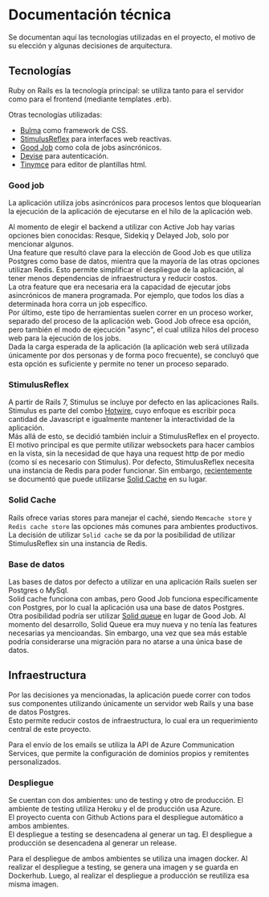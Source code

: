 # Documentación técnica

Se documentan aquí las tecnologías utilizadas en el proyecto, el motivo de su elección y algunas decisiones de arquitectura.

## Tecnologías

Ruby on Rails es la tecnología principal: se utiliza tanto para el servidor como para el frontend (mediante templates .erb).

Otras tecnologías utilizadas:

- [Bulma](https://github.com/jgthms/bulma) como framework de CSS.
- [StimulusReflex](https://github.com/stimulusreflex/stimulus_reflex) para interfaces web reactivas. 
- [Good Job](https://github.com/bensheldon/good_job) como cola de jobs asincrónicos.
- [Devise](https://github.com/heartcombo/devise) para autenticación.
- [Tinymce](https://github.com/spohlenz/tinymce-rails) para editor de plantillas html.

### Good job

La aplicación utiliza jobs asincrónicos para procesos lentos que bloquearían la ejecución de la aplicación de ejecutarse en el hilo de la aplicación web.

Al momento de elegir el backend a utilizar con Active Job hay varias opciones bien conocidas: Resque, Sidekiq y Delayed Job, solo por mencionar algunos.  
Una feature que resultó clave para la elección de Good Job es que utiliza Postgres como base de datos, mientra que la mayoría de las otras opciones utilizan Redis. Esto permite simplificar el despliegue de la aplicación, al tener menos dependencias de infraestructura y reducir costos.  
La otra feature que era necesaria era la capacidad de ejecutar jobs asincrónicos de manera programada. Por ejemplo, que todos los días a determinada hora corra un job específico.  
Por último, este tipo de herramientas suelen correr en un proceso worker, separado del proceso de la aplicación web. Good Job ofrece esa opción, pero también el modo de ejecución "async", el cual utiliza hilos del proceso web para la ejecución de los jobs.  
Dada la carga esperada de la aplicación (la aplicación web será utilizada únicamente por dos personas y de forma poco frecuente), se concluyó que esta opción es suficiente y permite no tener un proceso separado.

### StimulusReflex

A partir de Rails 7, Stimulus se incluye por defecto en las aplicaciones Rails. Stimulus es parte del combo [Hotwire](https://hotwired.dev/), cuyo enfoque es escribir poca cantidad de Javascript e igualmente mantener la interactividad de la aplicación.  
Más allá de esto, se decidió también incluir a StimulusReflex en el proyecto. El motivo principal es que permite utilizar websockets para hacer cambios en la vista, sin la necesidad de que haya una request http de por medio (como sí es necesario con Stimulus).
Por defecto, StimulusReflex necesita una instancia de Redis para poder funcionar. Sin embargo, [recientemente](https://github.com/stimulusreflex/stimulus_reflex/pull/703) se documentó que puede utilizarse [Solid Cache](https://github.com/rails/solid_cache) en su lugar.

### Solid Cache

Rails ofrece varias stores para manejar el caché, siendo `Memcache store` y `Redis cache store` las opciones más comunes para ambientes productivos.  
La decisión de utilizar `Solid cache` se da por la posibilidad de utilizar StimulusReflex sin una instancia de Redis.

### Base de datos

Las bases de datos por defecto a utilizar en una aplicación Rails suelen ser Postgres o MySql.  
Solid cache funciona con ambas, pero Good Job funciona específicamente con Postgres, por lo cual la aplicación usa una base de datos Postgres.  
Otra posibilidad podría ser utilizar [Solid queue](https://github.com/rails/solid_queue) en lugar de Good Job. Al momento del desarrollo, Solid Queue era muy nueva y no tenía las features necesarias ya mencioandas. Sin embargo, una vez que sea más estable podría considerarse una migración para no atarse a una única base de datos.

## Infraestructura

Por las decisiones ya mencionadas, la aplicación puede correr con todos sus componentes utilizando únicamente un servidor web Rails y una base de datos Postgres.  
Esto permite reducir costos de infraestructura, lo cual era un requerimiento central de este proyecto.

Para el envío de los emails se utiliza la API de Azure Communication Services, que permite la configuración de dominios propios y remitentes personalizados.

### Despliegue

Se cuentan con dos ambientes: uno de testing y otro de producción. El ambiente de testing utiliza Heroku y el de producción usa Azure.  
El proyecto cuenta con Github Actions para el despliegue automático a ambos ambientes.  
El despliegue a testing se desencadena al generar un tag. El despliegue a producción se desencadena al generar un release.

Para el despliegue de ambos ambientes se utiliza una imagen docker. Al realizar el despliegue a testing, se genera una imagen y se guarda en Dockerhub. Luego, al realizar el despliegue a producción se reutiliza esa misma imagen.
